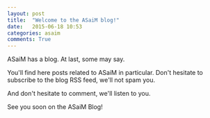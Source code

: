 ```yaml
---
layout: post
title:  "Welcome to the ASaiM blog!"
date:   2015-06-18 10:53
categories: asaim 
comments: True
---
```


ASaiM has a blog. At last, some may say. 

You'll find here posts related to ASaiM in particular. Don't hesitate to subscribe to the blog RSS feed, we'll not spam you. 

And don't hesitate to comment, we'll listen to you.

See you soon on the ASaiM Blog!

